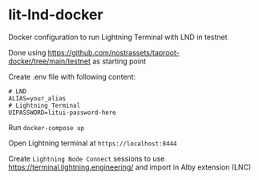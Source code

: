 # lit-lnd-docker
Docker configuration to run Lightning Terminal with LND in testnet

Done using https://github.com/nostrassets/taproot-docker/tree/main/testnet as starting point

Create .env file with following content:

```
# LND
ALIAS=your_alias
# Lightning Terminal
UIPASSWORD=litui-password-here
```

Run ``docker-compose up``

Open Lightning terminal at ``https://localhost:8444``

Create ``Lightning Node Connect`` sessions to use https://terminal.lightning.engineering/ and import in Alby extension (LNC)
